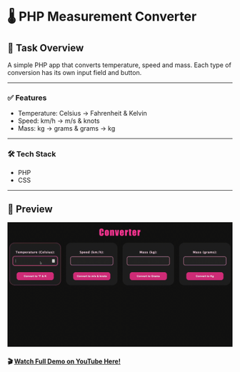 # 🌡️ PHP Measurement Converter
## 📘 Task Overview
A simple PHP app that converts temperature, speed and mass. Each type of conversion has its own input field and button. 

_____
### ✅ Features
* Temperature: Celsius → Fahrenheit & Kelvin
* Speed: km/h → m/s & knots
* Mass: kg → grams & grams → kg

____

### 🛠️ Tech Stack
* PHP
* CSS

---

## 🚀 Preview

  <img 
    src="gifConverterPhp.gif" 
  />

#### 🎬 [Watch Full Demo on YouTube Here!](https://youtu.be/zJkc_XYV--E)
